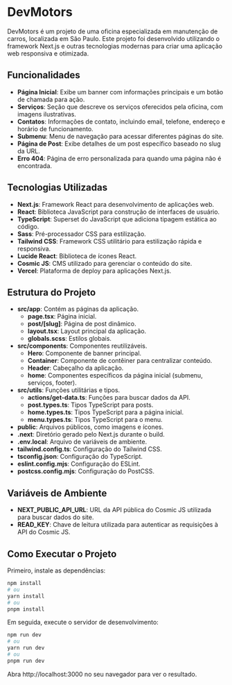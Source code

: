 # DevMotors

DevMotors é um projeto de uma oficina especializada em manutenção de carros, localizada em São Paulo. Este projeto foi desenvolvido utilizando o framework Next.js e outras tecnologias modernas para criar uma aplicação web responsiva e otimizada.

## Funcionalidades

- **Página Inicial**: Exibe um banner com informações principais e um botão de chamada para ação.
- **Serviços**: Seção que descreve os serviços oferecidos pela oficina, com imagens ilustrativas.
- **Contatos**: Informações de contato, incluindo email, telefone, endereço e horário de funcionamento.
- **Submenu**: Menu de navegação para acessar diferentes páginas do site.
- **Página de Post**: Exibe detalhes de um post específico baseado no slug da URL.
- **Erro 404**: Página de erro personalizada para quando uma página não é encontrada.

## Tecnologias Utilizadas

- **Next.js**: Framework React para desenvolvimento de aplicações web.
- **React**: Biblioteca JavaScript para construção de interfaces de usuário.
- **TypeScript**: Superset do JavaScript que adiciona tipagem estática ao código.
- **Sass**: Pré-processador CSS para estilização.
- **Tailwind CSS**: Framework CSS utilitário para estilização rápida e responsiva.
- **Lucide React**: Biblioteca de ícones React.
- **Cosmic JS**: CMS utilizado para gerenciar o conteúdo do site.
- **Vercel**: Plataforma de deploy para aplicações Next.js.

## Estrutura do Projeto

- **src/app**: Contém as páginas da aplicação.
  - **page.tsx**: Página inicial.
  - **post/[slug]**: Página de post dinâmico.
  - **layout.tsx**: Layout principal da aplicação.
  - **globals.scss**: Estilos globais.
- **src/components**: Componentes reutilizáveis.
  - **Hero**: Componente de banner principal.
  - **Container**: Componente de contêiner para centralizar conteúdo.
  - **Header**: Cabeçalho da aplicação.
  - **home**: Componentes específicos da página inicial (submenu, serviços, footer).
- **src/utils**: Funções utilitárias e tipos.
  - **actions/get-data.ts**: Funções para buscar dados da API.
  - **post.types.ts**: Tipos TypeScript para posts.
  - **home.types.ts**: Tipos TypeScript para a página inicial.
  - **menu.types.ts**: Tipos TypeScript para o menu.
- **public**: Arquivos públicos, como imagens e ícones.
- **.next**: Diretório gerado pelo Next.js durante o build.
- **.env.local**: Arquivo de variáveis de ambiente.
- **tailwind.config.ts**: Configuração do Tailwind CSS.
- **tsconfig.json**: Configuração do TypeScript.
- **eslint.config.mjs**: Configuração do ESLint.
- **postcss.config.mjs**: Configuração do PostCSS.


## Variáveis de Ambiente

- **NEXT_PUBLIC_API_URL**: URL da API pública do Cosmic JS utilizada para buscar dados do site.
- **READ_KEY**: Chave de leitura utilizada para autenticar as requisições à API do Cosmic JS.


## Como Executar o Projeto

Primeiro, instale as dependências:

```bash
npm install
# ou
yarn install
# ou
pnpm install
```
Em seguida, execute o servidor de desenvolvimento:

```bash
npm run dev
# ou
yarn run dev
# ou
pnpm run dev
```

Abra http://localhost:3000 no seu navegador para ver o resultado.
